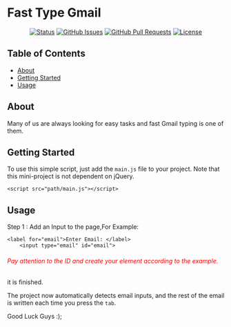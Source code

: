 # Fast Type Gmail

<div align="center">

[![Status](https://img.shields.io/badge/status-active-success.svg)]()
[![GitHub Issues](https://img.shields.io/github/issues/kylelobo/The-Documentation-Compendium.svg)](https://github.com/kylelobo/The-Documentation-Compendium/issues)
[![GitHub Pull Requests](https://img.shields.io/github/issues-pr/kylelobo/The-Documentation-Compendium.svg)](https://github.com/kylelobo/The-Documentation-Compendium/pulls)
[![License](https://img.shields.io/badge/license-MIT-blue.svg)](/LICENSE)

</div>

## Table of Contents

- [About](#about)
- [Getting Started](#getting_started)
- [Usage](#usage)
 

## About <a name = "about"></a>
 
 Many of us are always looking for easy tasks and fast Gmail typing is one of them.

## Getting Started <a name = "getting_started"></a>

To use this simple script, just add the `main.js` file to your project.
Note that this mini-project is not dependent on jQuery.

```
<script src="path/main.js"></script>
```
 
## Usage <a name = "usage"></a>

Step 1 : Add an Input to the page,For Example:
```
<label for="email">Enter Email: </label>
    <input type="email" id="email">
```
###### <div style="color:red"> Pay attention to the ID and create your element according to the example.</div>

it is finished.

The project now automatically detects email inputs, and the rest of the email is written each time you press the `tab`.

Good Luck Guys :);